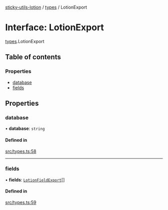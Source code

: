 [sticky-utils-lotion](../README.md) / [types](../modules/types.md) / LotionExport

# Interface: LotionExport

[types](../modules/types.md).LotionExport

## Table of contents

### Properties

- [database](types.LotionExport.md#database)
- [fields](types.LotionExport.md#fields)

## Properties

### database

• **database**: `string`

#### Defined in

[src/types.ts:58](https://github.com/sticky/sticky-utils-lotion/blob/0fd9242/src/types.ts#L58)

___

### fields

• **fields**: [`LotionFieldExport`](types.LotionFieldExport.md)[]

#### Defined in

[src/types.ts:59](https://github.com/sticky/sticky-utils-lotion/blob/0fd9242/src/types.ts#L59)
